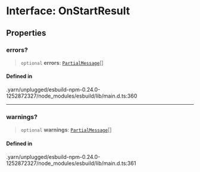 # Interface: OnStartResult

## Properties

### errors?

> `optional` **errors**: [`PartialMessage`](PartialMessage.md)[]

#### Defined in

.yarn/unplugged/esbuild-npm-0.24.0-1252872327/node\_modules/esbuild/lib/main.d.ts:360

***

### warnings?

> `optional` **warnings**: [`PartialMessage`](PartialMessage.md)[]

#### Defined in

.yarn/unplugged/esbuild-npm-0.24.0-1252872327/node\_modules/esbuild/lib/main.d.ts:361
